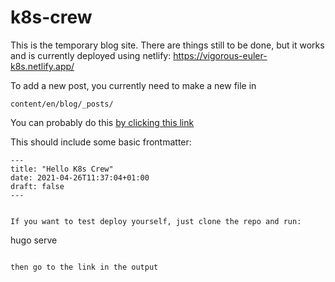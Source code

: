 # k8s-crew


This is the temporary blog site. There are things still to be done, but it works and is currently deployed
using netlify:  <https://vigorous-euler-k8s.netlify.app/>

To add a new post, you currently need to make a new file in 

`content/en/blog/_posts/`

You can probably do this [by clicking this link](https://github.com/evilnick/k8s-crew/new/main/content/en/blog/_posts)

This should include some basic frontmatter:


```
---
title: "Hello K8s Crew"
date: 2021-04-26T11:37:04+01:00
draft: false
---


If you want to test deploy yourself, just clone the repo and run:

```
hugo serve
```

then go to the link in the output